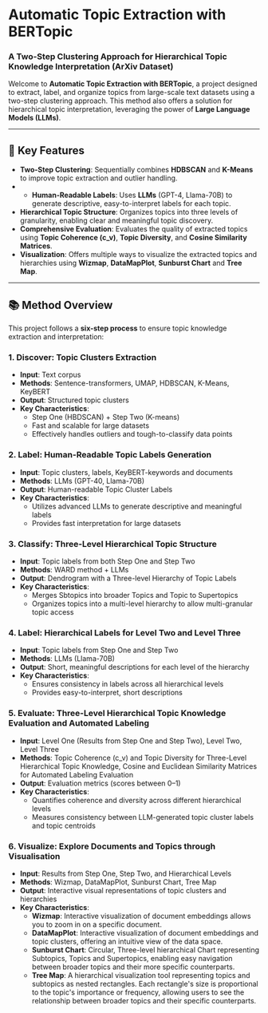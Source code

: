 # Automatic Topic Extraction with BERTopic  
### A Two-Step Clustering Approach for Hierarchical Topic Knowledge Interpretation (ArXiv Dataset)

Welcome to **Automatic Topic Extraction with BERTopic**, a project designed to extract, label, and organize topics from large-scale text datasets using a two-step clustering approach. This method also offers a solution for hierarchical topic interpretation, leveraging the power of **Large Language Models (LLMs)**.

---

## 🚀 Key Features

- **Two-Step Clustering**: Sequentially combines **HDBSCAN** and **K-Means** to improve topic extraction and outlier handling.
- - **Human-Readable Labels**: Uses **LLMs** (GPT-4, Llama-70B) to generate descriptive, easy-to-interpret labels for each topic.
- **Hierarchical Topic Structure**: Organizes topics into three levels of granularity, enabling clear and meaningful topic discovery.
- **Comprehensive Evaluation**: Evaluates the quality of extracted topics using **Topic Coherence (c_v)**, **Topic Diversity**, and **Cosine Similarity Matrices**.
- **Visualization**: Offers multiple ways to visualize the extracted topics and hierarchies using **Wizmap**, **DataMapPlot**, **Sunburst Chart** and  **Tree Map**.

---

## 📚 Method Overview

This project follows a **six-step process** to ensure topic knowledge extraction and interpretation:

### 1. **Discover: Topic Clusters Extraction**  
   - **Input**: Text corpus
   - **Methods**: Sentence-transformers, UMAP, HDBSCAN, K-Means, KeyBERT  
   - **Output**: Structured topic clusters  
   - **Key Characteristics**: 
     - Step One (HBDSCAN) + Step Two (K-means)
     - Fast and scalable for large datasets
     - Effectively handles outliers and tough-to-classify data points

### 2. **Label: Human-Readable Topic Labels Generation**  
   - **Input**: Topic clusters, labels, KeyBERT-keywords and documents  
   - **Methods**: LLMs (GPT-40, Llama-70B)  
   - **Output**: Human-readable Topic Cluster Labels  
   - **Key Characteristics**: 
     - Utilizes advanced LLMs to generate descriptive and meaningful labels
     - Provides fast interpretation for large datasets

### 3. **Classify: Three-Level Hierarchical Topic Structure**  
   - **Input**: Topic labels from both Step One and Step Two  
   - **Methods**: WARD method + LLMs  
   - **Output**: Dendrogram with a Three-level Hierarchy of Topic Labels  
   - **Key Characteristics**: 
     - Merges Sbtopics into broader Topics and Topic to Supertopics
     - Organizes topics into a multi-level hierarchy to allow multi-granular topic access

### 4. **Label: Hierarchical Labels for Level Two and Level Three**  
   - **Input**: Topic labels from Step One and Step Two  
   - **Methods**: LLMs (Llama-70B)  
   - **Output**: Short, meaningful descriptions for each level of the hierarchy  
   - **Key Characteristics**: 
     - Ensures consistency in labels across all hierarchical levels
     - Provides easy-to-interpret, short descriptions

### 5. **Evaluate: Three-Level Hierarchical Topic Knowledge Evaluation and Automated Labeling**
   - **Input**: Level One (Results from Step One and Step Two), Level Two, Level Three
   - **Methods**: Topic Coherence (c_v) and Topic Diversity for Three-Level Hierarchical Topic Knowledge, Cosine and Euclidean Similarity Matrices for Automated Labeling Evaluation
   - **Output**: Evaluation metrics (scores between 0–1)  
   - **Key Characteristics**: 
     - Quantifies coherence and diversity across different hierarchical levels
     - Measures consistency between LLM-generated topic cluster labels and topic centroids

### 6. **Visualize: Explore Documents and Topics through Visualisation**  
   - **Input**: Results from Step One, Step Two, and Hierarchical Levels  
   - **Methods**: Wizmap, DataMapPlot, Sunburst Chart, Tree Map  
   - **Output**: Interactive visual representations of topic clusters and hierarchies  
   - **Key Characteristics**:
     - **Wizmap**: Interactive visualization of document embeddings allows you to zoom in on a specific document.
     - **DataMapPlot**: Interactive visualization of document embeddings and topic clusters, offering an intuitive view of the data space.
     - **Sunburst Chart**: Circular, Three-level hierarchical Chart representing Subtopics, Topics and Supertopics, enabling easy navigation between broader topics and their more
     specific counterparts.
     - **Tree Map**: A hierarchical visualization tool representing topics and subtopics as nested rectangles. Each rectangle's size is proportional to the topic's importance or frequency, allowing users to see the relationship between broader topics and their specific counterparts.


    
